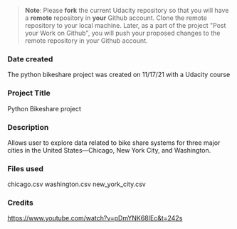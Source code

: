>**Note**: Please **fork** the current Udacity repository so that you will have a **remote** repository in **your** Github account. Clone the remote repository to your local machine. Later, as a part of the project "Post your Work on Github", you will push your proposed changes to the remote repository in your Github account.

### Date created
The python bikeshare project was created on 11/17/21 with a Udacity course

### Project Title
Python Bikeshare project

### Description
Allows user to explore data related to bike share systems for three major cities in the United States—Chicago, New York City, and Washington.

### Files used
chicago.csv
washington.csv
new_york_city.csv

### Credits
https://www.youtube.com/watch?v=pDmYNK68IEc&t=242s

